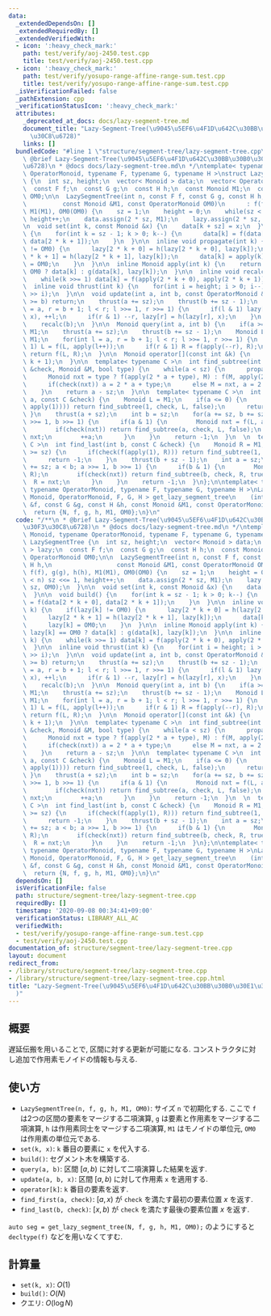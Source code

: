 ```yaml
---
data:
  _extendedDependsOn: []
  _extendedRequiredBy: []
  _extendedVerifiedWith:
  - icon: ':heavy_check_mark:'
    path: test/verify/aoj-2450.test.cpp
    title: test/verify/aoj-2450.test.cpp
  - icon: ':heavy_check_mark:'
    path: test/verify/yosupo-range-affine-range-sum.test.cpp
    title: test/verify/yosupo-range-affine-range-sum.test.cpp
  _isVerificationFailed: false
  _pathExtension: cpp
  _verificationStatusIcon: ':heavy_check_mark:'
  attributes:
    _deprecated_at_docs: docs/lazy-segment-tree.md
    document_title: "Lazy-Segment-Tree(\u9045\u5EF6\u4F1D\u642C\u30BB\u30B0\u30E1\u30F3\
      \u30C8\u6728)"
    links: []
  bundledCode: "#line 1 \"structure/segment-tree/lazy-segment-tree.cpp\"\n/**\n *\
    \ @brief Lazy-Segment-Tree(\u9045\u5EF6\u4F1D\u642C\u30BB\u30B0\u30E1\u30F3\u30C8\
    \u6728)\n * @docs docs/lazy-segment-tree.md\n */\ntemplate< typename Monoid, typename\
    \ OperatorMonoid, typename F, typename G, typename H >\nstruct LazySegmentTree\
    \ {\n  int sz, height;\n  vector< Monoid > data;\n  vector< OperatorMonoid > lazy;\n\
    \  const F f;\n  const G g;\n  const H h;\n  const Monoid M1;\n  const OperatorMonoid\
    \ OM0;\n\n  LazySegmentTree(int n, const F f, const G g, const H h,\n        \
    \          const Monoid &M1, const OperatorMonoid OM0)\n      : f(f), g(g), h(h),\
    \ M1(M1), OM0(OM0) {\n    sz = 1;\n    height = 0;\n    while(sz < n) sz <<= 1,\
    \ height++;\n    data.assign(2 * sz, M1);\n    lazy.assign(2 * sz, OM0);\n  }\n\
    \n  void set(int k, const Monoid &x) {\n    data[k + sz] = x;\n  }\n\n  void build()\
    \ {\n    for(int k = sz - 1; k > 0; k--) {\n      data[k] = f(data[2 * k + 0],\
    \ data[2 * k + 1]);\n    }\n  }\n\n  inline void propagate(int k) {\n    if(lazy[k]\
    \ != OM0) {\n      lazy[2 * k + 0] = h(lazy[2 * k + 0], lazy[k]);\n      lazy[2\
    \ * k + 1] = h(lazy[2 * k + 1], lazy[k]);\n      data[k] = apply(k);\n      lazy[k]\
    \ = OM0;\n    }\n  }\n\n  inline Monoid apply(int k) {\n    return lazy[k] ==\
    \ OM0 ? data[k] : g(data[k], lazy[k]);\n  }\n\n  inline void recalc(int k) {\n\
    \    while(k >>= 1) data[k] = f(apply(2 * k + 0), apply(2 * k + 1));\n  }\n\n\
    \  inline void thrust(int k) {\n    for(int i = height; i > 0; i--) propagate(k\
    \ >> i);\n  }\n\n  void update(int a, int b, const OperatorMonoid &x) {\n    if(a\
    \ >= b) return;\n    thrust(a += sz);\n    thrust(b += sz - 1);\n    for(int l\
    \ = a, r = b + 1; l < r; l >>= 1, r >>= 1) {\n      if(l & 1) lazy[l] = h(lazy[l],\
    \ x), ++l;\n      if(r & 1) --r, lazy[r] = h(lazy[r], x);\n    }\n    recalc(a);\n\
    \    recalc(b);\n  }\n\n  Monoid query(int a, int b) {\n    if(a >= b) return\
    \ M1;\n    thrust(a += sz);\n    thrust(b += sz - 1);\n    Monoid L = M1, R =\
    \ M1;\n    for(int l = a, r = b + 1; l < r; l >>= 1, r >>= 1) {\n      if(l &\
    \ 1) L = f(L, apply(l++));\n      if(r & 1) R = f(apply(--r), R);\n    }\n   \
    \ return f(L, R);\n  }\n\n  Monoid operator[](const int &k) {\n    return query(k,\
    \ k + 1);\n  }\n\n  template< typename C >\n  int find_subtree(int a, const C\
    \ &check, Monoid &M, bool type) {\n    while(a < sz) {\n      propagate(a);\n\
    \      Monoid nxt = type ? f(apply(2 * a + type), M) : f(M, apply(2 * a + type));\n\
    \      if(check(nxt)) a = 2 * a + type;\n      else M = nxt, a = 2 * a + 1 - type;\n\
    \    }\n    return a - sz;\n  }\n\n  template< typename C >\n  int find_first(int\
    \ a, const C &check) {\n    Monoid L = M1;\n    if(a <= 0) {\n      if(check(f(L,\
    \ apply(1)))) return find_subtree(1, check, L, false);\n      return -1;\n   \
    \ }\n    thrust(a + sz);\n    int b = sz;\n    for(a += sz, b += sz; a < b; a\
    \ >>= 1, b >>= 1) {\n      if(a & 1) {\n        Monoid nxt = f(L, apply(a));\n\
    \        if(check(nxt)) return find_subtree(a, check, L, false);\n        L =\
    \ nxt;\n        ++a;\n      }\n    }\n    return -1;\n  }\n  \n  template< typename\
    \ C >\n  int find_last(int b, const C &check) {\n    Monoid R = M1;\n    if(b\
    \ >= sz) {\n      if(check(f(apply(1), R))) return find_subtree(1, check, R, true);\n\
    \      return -1;\n    }\n    thrust(b + sz - 1);\n    int a = sz;\n    for(b\
    \ += sz; a < b; a >>= 1, b >>= 1) {\n      if(b & 1) {\n        Monoid nxt = f(apply(--b),\
    \ R);\n        if(check(nxt)) return find_subtree(b, check, R, true);\n      \
    \  R = nxt;\n      }\n    }\n    return -1;\n  }\n};\n\ntemplate< typename Monoid,\
    \ typename OperatorMonoid, typename F, typename G, typename H >\nLazySegmentTree<\
    \ Monoid, OperatorMonoid, F, G, H > get_lazy_segment_tree\n    (int N, const F\
    \ &f, const G &g, const H &h, const Monoid &M1, const OperatorMonoid &OM0) {\n\
    \  return {N, f, g, h, M1, OM0};\n}\n"
  code: "/**\n * @brief Lazy-Segment-Tree(\u9045\u5EF6\u4F1D\u642C\u30BB\u30B0\u30E1\
    \u30F3\u30C8\u6728)\n * @docs docs/lazy-segment-tree.md\n */\ntemplate< typename\
    \ Monoid, typename OperatorMonoid, typename F, typename G, typename H >\nstruct\
    \ LazySegmentTree {\n  int sz, height;\n  vector< Monoid > data;\n  vector< OperatorMonoid\
    \ > lazy;\n  const F f;\n  const G g;\n  const H h;\n  const Monoid M1;\n  const\
    \ OperatorMonoid OM0;\n\n  LazySegmentTree(int n, const F f, const G g, const\
    \ H h,\n                  const Monoid &M1, const OperatorMonoid OM0)\n      :\
    \ f(f), g(g), h(h), M1(M1), OM0(OM0) {\n    sz = 1;\n    height = 0;\n    while(sz\
    \ < n) sz <<= 1, height++;\n    data.assign(2 * sz, M1);\n    lazy.assign(2 *\
    \ sz, OM0);\n  }\n\n  void set(int k, const Monoid &x) {\n    data[k + sz] = x;\n\
    \  }\n\n  void build() {\n    for(int k = sz - 1; k > 0; k--) {\n      data[k]\
    \ = f(data[2 * k + 0], data[2 * k + 1]);\n    }\n  }\n\n  inline void propagate(int\
    \ k) {\n    if(lazy[k] != OM0) {\n      lazy[2 * k + 0] = h(lazy[2 * k + 0], lazy[k]);\n\
    \      lazy[2 * k + 1] = h(lazy[2 * k + 1], lazy[k]);\n      data[k] = apply(k);\n\
    \      lazy[k] = OM0;\n    }\n  }\n\n  inline Monoid apply(int k) {\n    return\
    \ lazy[k] == OM0 ? data[k] : g(data[k], lazy[k]);\n  }\n\n  inline void recalc(int\
    \ k) {\n    while(k >>= 1) data[k] = f(apply(2 * k + 0), apply(2 * k + 1));\n\
    \  }\n\n  inline void thrust(int k) {\n    for(int i = height; i > 0; i--) propagate(k\
    \ >> i);\n  }\n\n  void update(int a, int b, const OperatorMonoid &x) {\n    if(a\
    \ >= b) return;\n    thrust(a += sz);\n    thrust(b += sz - 1);\n    for(int l\
    \ = a, r = b + 1; l < r; l >>= 1, r >>= 1) {\n      if(l & 1) lazy[l] = h(lazy[l],\
    \ x), ++l;\n      if(r & 1) --r, lazy[r] = h(lazy[r], x);\n    }\n    recalc(a);\n\
    \    recalc(b);\n  }\n\n  Monoid query(int a, int b) {\n    if(a >= b) return\
    \ M1;\n    thrust(a += sz);\n    thrust(b += sz - 1);\n    Monoid L = M1, R =\
    \ M1;\n    for(int l = a, r = b + 1; l < r; l >>= 1, r >>= 1) {\n      if(l &\
    \ 1) L = f(L, apply(l++));\n      if(r & 1) R = f(apply(--r), R);\n    }\n   \
    \ return f(L, R);\n  }\n\n  Monoid operator[](const int &k) {\n    return query(k,\
    \ k + 1);\n  }\n\n  template< typename C >\n  int find_subtree(int a, const C\
    \ &check, Monoid &M, bool type) {\n    while(a < sz) {\n      propagate(a);\n\
    \      Monoid nxt = type ? f(apply(2 * a + type), M) : f(M, apply(2 * a + type));\n\
    \      if(check(nxt)) a = 2 * a + type;\n      else M = nxt, a = 2 * a + 1 - type;\n\
    \    }\n    return a - sz;\n  }\n\n  template< typename C >\n  int find_first(int\
    \ a, const C &check) {\n    Monoid L = M1;\n    if(a <= 0) {\n      if(check(f(L,\
    \ apply(1)))) return find_subtree(1, check, L, false);\n      return -1;\n   \
    \ }\n    thrust(a + sz);\n    int b = sz;\n    for(a += sz, b += sz; a < b; a\
    \ >>= 1, b >>= 1) {\n      if(a & 1) {\n        Monoid nxt = f(L, apply(a));\n\
    \        if(check(nxt)) return find_subtree(a, check, L, false);\n        L =\
    \ nxt;\n        ++a;\n      }\n    }\n    return -1;\n  }\n  \n  template< typename\
    \ C >\n  int find_last(int b, const C &check) {\n    Monoid R = M1;\n    if(b\
    \ >= sz) {\n      if(check(f(apply(1), R))) return find_subtree(1, check, R, true);\n\
    \      return -1;\n    }\n    thrust(b + sz - 1);\n    int a = sz;\n    for(b\
    \ += sz; a < b; a >>= 1, b >>= 1) {\n      if(b & 1) {\n        Monoid nxt = f(apply(--b),\
    \ R);\n        if(check(nxt)) return find_subtree(b, check, R, true);\n      \
    \  R = nxt;\n      }\n    }\n    return -1;\n  }\n};\n\ntemplate< typename Monoid,\
    \ typename OperatorMonoid, typename F, typename G, typename H >\nLazySegmentTree<\
    \ Monoid, OperatorMonoid, F, G, H > get_lazy_segment_tree\n    (int N, const F\
    \ &f, const G &g, const H &h, const Monoid &M1, const OperatorMonoid &OM0) {\n\
    \  return {N, f, g, h, M1, OM0};\n}\n"
  dependsOn: []
  isVerificationFile: false
  path: structure/segment-tree/lazy-segment-tree.cpp
  requiredBy: []
  timestamp: '2020-09-08 00:34:41+09:00'
  verificationStatus: LIBRARY_ALL_AC
  verifiedWith:
  - test/verify/yosupo-range-affine-range-sum.test.cpp
  - test/verify/aoj-2450.test.cpp
documentation_of: structure/segment-tree/lazy-segment-tree.cpp
layout: document
redirect_from:
- /library/structure/segment-tree/lazy-segment-tree.cpp
- /library/structure/segment-tree/lazy-segment-tree.cpp.html
title: "Lazy-Segment-Tree(\u9045\u5EF6\u4F1D\u642C\u30BB\u30B0\u30E1\u30F3\u30C8\u6728\
  )"
---
```

## 概要

遅延伝搬を用いることで, 区間に対する更新が可能になる. コンストラクタに対し追加で作用素モノイドの情報も与える.

## 使い方

* `LazySegmentTree(n, f, g, h, M1, OM0)`: サイズ `n` で初期化する. ここで `f` は2つの区間の要素をマージする二項演算, `g` は要素と作用素をマージする二項演算, `h` は作用素同士をマージする二項演算, `M1` はモノイドの単位元, `OM0` は作用素の単位元である.
* `set(k, x)`: `k` 番目の要素に `x` を代入する.
* `build()`: セグメント木を構築する.
* `query(a, b)`: 区間 $[a, b)$ に対して二項演算した結果を返す.
* `update(a, b, x)`: 区間 $[a, b)$ に対して作用素 `x` を適用する.
* `operator[k]`: `k` 番目の要素を返す.
* `find_first(a, check)`: $[a,x)$ が `check` を満たす最初の要素位置 $x$ を返す.
* `find_last(b, check)`: $[x,b)$ が `check` を満たす最後の要素位置 $x$ を返す.

`auto seg = get_lazy_segment_tree(N, f, g, h, M1, OM0);` のようにすると `decltype(f)` などを用いなくてすむ.

## 計算量

* `set(k, x)`: $O(1)$
* `build()`: $O(N)$
* クエリ: $O(\log N)$
